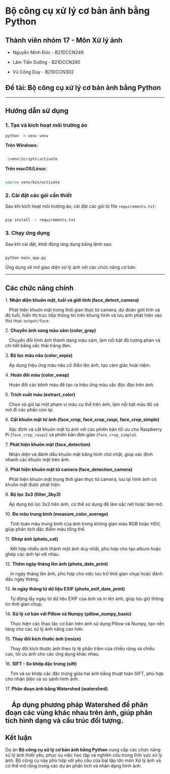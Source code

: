 # Bộ công cụ xử lý cơ bản ảnh bằng Python

## Thành viên nhóm 17 - Môn Xử lý ảnh

- Nguyễn Minh Đức - B21DCCN249

- Lâm Tiến Dưỡng - B21DCCN290

- Vũ Công Duy - B21DCCN302

## Đề tài: Bộ công cụ xử lý cơ bản ảnh bằng Python

---

## Hướng dẫn sử dụng

### 1. Tạo và kích hoạt môi trường ảo

```bash
python -m venv venv
```
**Trên Windows:**

```bash

.\venv\Scripts\activate

```

**Trên macOS/Linux:**

```bash

source venv/bin/activate

```

### 2. Cài đặt các gói cần thiết

Sau khi kích hoạt môi trường ảo, cài đặt các gói từ file `requirements.txt`:

```bash

pip install -r requirements.txt

```

### 3. Chạy ứng dụng

Sau khi cài đặt, khởi động ứng dụng bằng lệnh sau:

```bash

python main_app.py

```

Ứng dụng sẽ mở giao diện xử lý ảnh với các chức năng cơ bản.

---

## Các chức năng chính

1\. **Nhận diện khuôn mặt, tuổi và giới tính (face_detect_camera)**  

   Phát hiện khuôn mặt trong thời gian thực từ camera, dự đoán giới tính và độ tuổi, hiển thị trực tiếp thông tin trên khung hình và lưu ảnh phát hiện vào thư mục `output/face`.

2\. **Chuyển ảnh sang màu xám (color_gray)**  

   Chuyển đổi hình ảnh thành dạng màu xám, làm nổi bật độ tương phản và chi tiết bằng sắc thái trắng đen.

3\. **Bộ lọc màu nâu (color_sepia)**  

   Áp dụng hiệu ứng màu nâu cổ điển lên ảnh, tạo cảm giác hoài niệm.

4\. **Hoán đổi màu (color_swap)**  

   Hoán đổi các kênh màu để tạo ra hiệu ứng màu sắc độc đáo trên ảnh.

5\. **Trích xuất màu (extract_color)**  

   Chọn và giữ lại một phạm vi màu cụ thể trên ảnh, làm nổi bật màu đó và mờ đi các phần còn lại.

6\. **Cắt khuôn mặt từ ảnh (face_crop, face_crop_raspi, face_crop_simple)**  

   Xác định và cắt khuôn mặt từ ảnh với các phiên bản tối ưu cho Raspberry Pi (`face_crop_raspi`) và phiên bản đơn giản (`face_crop_simple`).

7\. **Phát hiện khuôn mặt (face_detection)**  

   Nhận diện và đánh dấu khuôn mặt bằng hình chữ nhật, giúp xác định nhanh các khuôn mặt trên ảnh.

8\. **Phát hiện khuôn mặt từ camera (face_detection_camera)**  

   Phát hiện khuôn mặt trong thời gian thực từ camera, lưu lại hình ảnh có khuôn mặt được phát hiện.

9\. **Bộ lọc 3x3 (filter_3by3)**  

   Áp dụng bộ lọc 3x3 trên ảnh, có thể sử dụng để làm sắc nét hoặc làm mờ.

10\. **Đo màu trung bình (measure_color_average)**  

    Tính toán màu trung bình của ảnh trong không gian màu RGB hoặc HSV, giúp phân tích đặc điểm màu tổng thể.

11\. **Ghép ảnh (photo_cat)**  

    Kết hợp nhiều ảnh thành một ảnh duy nhất, phù hợp cho tạo album hoặc ghép các ảnh lại với nhau.

12\. **Thêm ngày tháng lên ảnh (photo_date_print)**  

    In ngày tháng lên ảnh, phù hợp cho việc lưu trữ thời gian chụp hoặc đánh dấu ngày tháng.

13\. **In ngày tháng từ dữ liệu EXIF (photo_exif_date_print)**  

    Tự động lấy ngày từ dữ liệu EXIF của ảnh và in lên ảnh, giúp lưu giữ thông tin thời gian chụp.

14\. **Xử lý cơ bản với Pillow và Numpy (pillow_numpy_basic)**  

    Thực hiện các thao tác cơ bản trên ảnh sử dụng Pillow và Numpy, tạo nền tảng cho các xử lý ảnh nâng cao hơn.

15\. **Thay đổi kích thước ảnh (resize)**  

    Thay đổi kích thước ảnh theo tỷ lệ phần trăm của chiều rộng và chiều cao, tối ưu ảnh cho các ứng dụng khác nhau.

16\. **SIFT - So khớp đặc trưng (sift)**  

    Tìm và so khớp các đặc trưng giữa hai ảnh bằng thuật toán SIFT, phù hợp cho nhận diện và so sánh hình ảnh.

17\. **Phân đoạn ảnh bằng Watershed (watershed)**  

    Áp dụng phương pháp Watershed để phân đoạn các vùng khác nhau trên ảnh, giúp phân tích hình dạng và cấu trúc đối tượng.
---

## Kết luận

Dự án **Bộ công cụ xử lý cơ bản ảnh bằng Python** cung cấp các chức năng xử lý ảnh thiết yếu, phục vụ việc học tập và nghiên cứu trong lĩnh vực xử lý ảnh. Bộ công cụ này phù hợp với yêu cầu của bài tập lớn môn Xử lý ảnh và có thể mở rộng trong các dự án phân tích và nhận dạng hình ảnh.